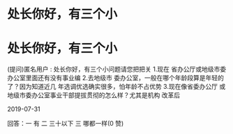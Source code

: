 # 处长你好，有三个小

# 处长你好，有三个小

(提问)匿名用户 : 处长你好，有三个小问题请您把把关 1.现在 省办公厅或地级市委办公室里面还有没有事业编 2.去地级市 委办公室，一般在哪个年龄段算是年轻的了？因为知道近几 年选调优选确实很多，怕年龄不占优势 3.现在像省委办公厅 或地级市委办公室事业干部提拔贯彻的怎么样？尤其是机构 改革后

2019-07-31

回答：一 有 二 三十以下 三 哪都一样(0 赞)